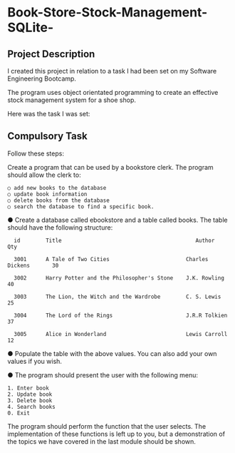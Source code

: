 # Book-Store-Stock-Management-SQLite-

<h2>Project Description</h2>
I created this project in relation to a task I had been set on my Software Engineering Bootcamp.

The program uses object orientated programming to create an effective stock management system for a shoe shop.

Here was the task I was set:

<h2>Compulsory Task</h2>

Follow these steps:

Create a program that can be used by a bookstore clerk. The program should allow the clerk to:

    ○ add new books to the database
    ○ update book information
    ○ delete books from the database
    ○ search the database to find a specific book.
    
● Create a database called ebookstore and a table called books. The table should have the following structure:

      id        Title                                          Author             Qty 
  
      3001      A Tale of Two Cities                        Charles Dickens       30
      
      3002      Harry Potter and the Philosopher's Stone    J.K. Rowling          40
      
      3003      The Lion, the Witch and the Wardrobe        C. S. Lewis           25
      
      3004      The Lord of the Rings                       J.R.R Tolkien         37
      
      3005      Alice in Wonderland                         Lewis Carroll         12

● Populate the table with the above values. You can also add your own values if you wish.

● The program should present the user with the following menu:

    1. Enter book
    2. Update book
    3. Delete book
    4. Search books
    0. Exit
    
The program should perform the function that the user selects. The implementation of these functions is left up to you, but a demonstration of the
topics we have covered in the last module should be shown.

